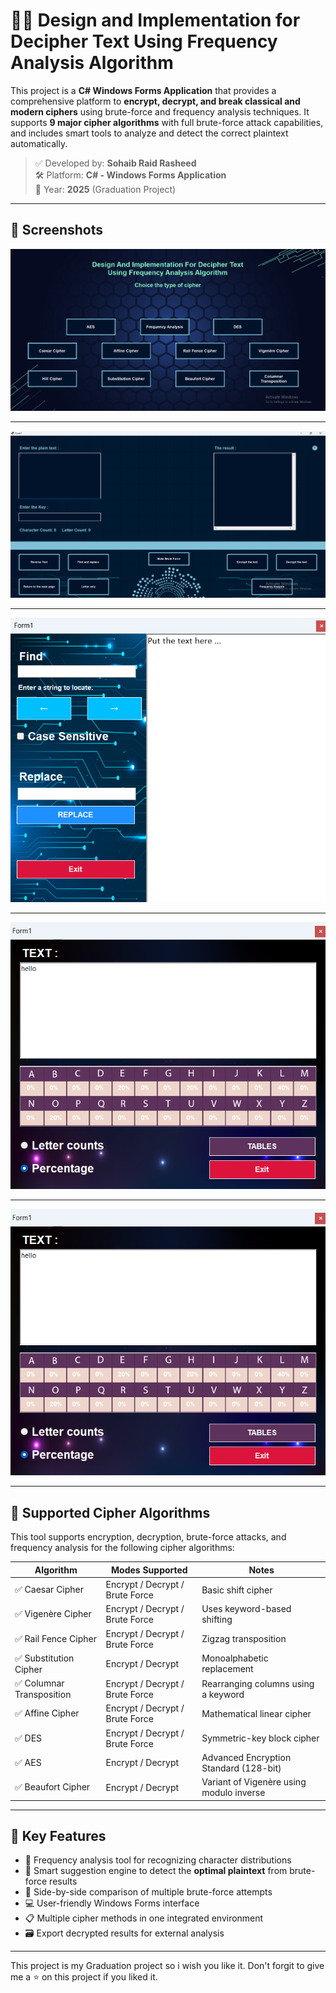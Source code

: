 # 🕵️‍♂️ Design and Implementation for Decipher Text Using Frequency Analysis Algorithm

This project is a **C# Windows Forms Application** that provides a comprehensive platform to **encrypt, decrypt, and break classical and modern ciphers** using brute-force and frequency analysis techniques. It supports **9 major cipher algorithms** with full brute-force attack capabilities, and includes smart tools to analyze and detect the correct plaintext automatically.

> ✅ Developed by: **Sohaib Raid Rasheed**  
> 🛠️ Platform: **C# - Windows Forms Application**  
> 📅 Year: **2025** (Graduation Project)


---

## 📸 Screenshots


![](images/main-interface.png)

---

![](images/caesar-interface.png)

---

![](images/change-the-letters-interface.png)

---

![](images/frequency-number-detection.png)

---

![](images/frequency-number-detection.png)


---

## 🔐 Supported Cipher Algorithms

This tool supports encryption, decryption, brute-force attacks, and frequency analysis for the following cipher algorithms:

| Algorithm                | Modes Supported       | Notes                                   |
|--------------------------|------------------------|------------------------------------------|
| ✅ Caesar Cipher          | Encrypt / Decrypt / Brute Force | Basic shift cipher                        |
| ✅ Vigenère Cipher        | Encrypt / Decrypt / Brute Force | Uses keyword-based shifting               |
| ✅ Rail Fence Cipher      | Encrypt / Decrypt / Brute Force | Zigzag transposition                      |
| ✅ Substitution Cipher    | Encrypt / Decrypt               | Monoalphabetic replacement                |
| ✅ Columnar Transposition | Encrypt / Decrypt / Brute Force | Rearranging columns using a keyword       |
| ✅ Affine Cipher          | Encrypt / Decrypt / Brute Force | Mathematical linear cipher                |
| ✅ DES                    | Encrypt / Decrypt / Brute Force | Symmetric-key block cipher                |
| ✅ AES                    | Encrypt / Decrypt               | Advanced Encryption Standard (128-bit)    |
| ✅ Beaufort Cipher        | Encrypt / Decrypt               | Variant of Vigenère using modulo inverse  |

---

## 🧠 Key Features

- 🔢 Frequency analysis tool for recognizing character distributions
- 🧠 Smart suggestion engine to detect the **optimal plaintext** from brute-force results
- 🧪 Side-by-side comparison of multiple brute-force attempts
- 💻 User-friendly Windows Forms interface
- 📋 Multiple cipher methods in one integrated environment
- 🗃️ Export decrypted results for external analysis

---

This project is my Graduation project so i wish you like it.
Don't forgit to give me a ⭐ on this project if you liked it.






